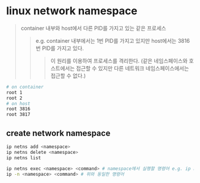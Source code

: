 # linux network namespace

> container 내부와 host에서 다른 PID를 가지고 있는 같은 프로세스
>
> > e.g. container 내부에서는 1번 PID를 가지고 있지만 host에서는 3816번 PID를 가지고 있다.
> >
> > > 이 원리를 이용하여 프로세스를 격리한다. (같은 네임스페이스와 호스트에서는 접근할 수 있지만 다른 네트워크 네임스페이스에서는 접근할 수 없다.)

```sh
# on container
root 1
root 2
# on host
root 3816
root 3817
```

## create network namespace

```sh
ip netns add <namespace>
ip netns delete <namespace>
ip netns list

ip netns exec <namespace> <command> # namespace에서 실행할 명령어 e.g. ip netns exec <namespace> bash
ip -n <namespace> <command> # 위와 동일한 명령어
```
